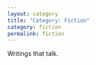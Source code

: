 ```yaml
---
layout: category
title: "Category: Fiction"
category: fiction
permalink: fiction
---
```


Writings that talk.
